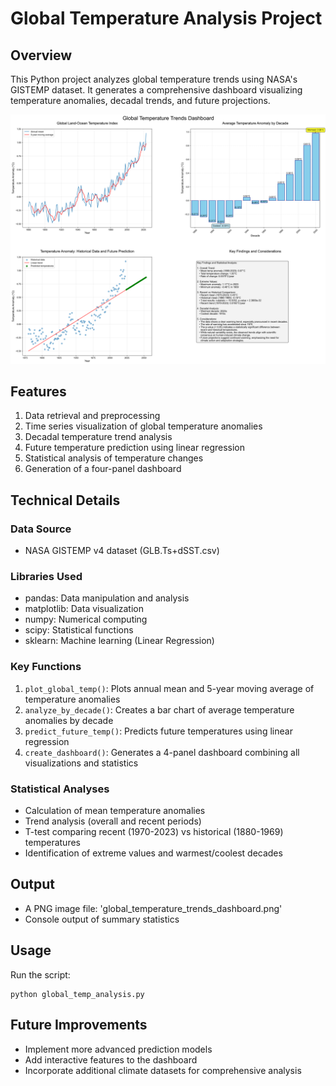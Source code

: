 # Global Temperature Analysis Project

## Overview
This Python project analyzes global temperature trends using NASA's GISTEMP dataset. It generates a comprehensive dashboard visualizing temperature anomalies, decadal trends, and future projections.

![Climate Trends Dashboard](global_temperature_trends_dashboard.png)

## Features
1. Data retrieval and preprocessing
2. Time series visualization of global temperature anomalies
3. Decadal temperature trend analysis
4. Future temperature prediction using linear regression
5. Statistical analysis of temperature changes
6. Generation of a four-panel dashboard

## Technical Details

### Data Source
- NASA GISTEMP v4 dataset (GLB.Ts+dSST.csv)

### Libraries Used
- pandas: Data manipulation and analysis
- matplotlib: Data visualization
- numpy: Numerical computing
- scipy: Statistical functions
- sklearn: Machine learning (Linear Regression)

### Key Functions
1. `plot_global_temp()`: Plots annual mean and 5-year moving average of temperature anomalies
2. `analyze_by_decade()`: Creates a bar chart of average temperature anomalies by decade
3. `predict_future_temp()`: Predicts future temperatures using linear regression
4. `create_dashboard()`: Generates a 4-panel dashboard combining all visualizations and statistics

### Statistical Analyses
- Calculation of mean temperature anomalies
- Trend analysis (overall and recent periods)
- T-test comparing recent (1970-2023) vs historical (1880-1969) temperatures
- Identification of extreme values and warmest/coolest decades

## Output
- A PNG image file: 'global_temperature_trends_dashboard.png'
- Console output of summary statistics

## Usage
Run the script:
```
python global_temp_analysis.py
```

## Future Improvements
- Implement more advanced prediction models
- Add interactive features to the dashboard
- Incorporate additional climate datasets for comprehensive analysis

